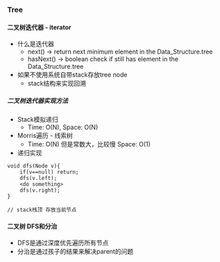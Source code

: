 ### Tree 

#### 二叉树迭代器 - iterator
- 什么是迭代器
    - next() -> return next minimum element in the Data_Structure.tree
    - hasNext() -> boolean check if still has element in the Data_Structure.tree
- 如果不使用系统自带stack存放tree node
    - stack结构来实现回溯

##### 二叉树迭代器实现方法
- Stack模拟递归
    - Time: O(N), Space: O(N)
- Morris遍历 - 线索树
    - Time: O(N) 但是常数大，比较慢 Space: O(1)
- 递归实现    
```
void dfs(Node v){
    if(v==null) return;
    dfs(v.left);
    <do something>
    dfs(v.right);
}
```    

```
// stack栈顶 存放当前节点

```

#### 二叉树 DFS和分治
- DFS是通过深度优先遍历所有节点
- 分治是通过孩子的结果来解决parent的问题
